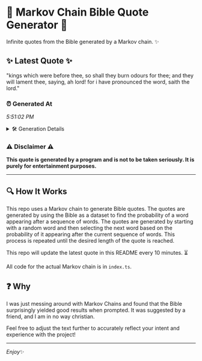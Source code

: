 # 📖 Markov Chain Bible Quote Generator 📖

Infinite quotes from the Bible generated by a Markov chain. ✨

## ✨ Latest Quote ✨
"kings which were before thee, so shall they burn odours for thee; and they will lament thee, saying, ah lord! for i have pronounced the word, saith the lord."

### ⏰ Generated At
*5:51:02 PM*

<details>
    <summary>🛠️ Generation Details</summary>
    <p>
        <strong>🌱 Seed:</strong> kings<br>
        <strong>🔄 Iterations:</strong> 28<br>
        <strong>📜 Context History:</strong><br>[ kings ]: which<br>[ kings, which ]: were<br>[ kings, which, were ]: before<br>[ kings, which, were, before ]: thee,<br>[ kings, which, were, before, thee, ]: so<br>[ kings, which, were, before, thee,, so ]: shall<br>[ which, were, before, thee,, so, shall ]: they<br>[ were, before, thee,, so, shall, they ]: burn<br>[ before, thee,, so, shall, they, burn ]: odours<br>[ thee,, so, shall, they, burn, odours ]: for<br>[ so, shall, they, burn, odours, for ]: thee;<br>[ shall, they, burn, odours, for, thee; ]: and<br>[ they, burn, odours, for, thee;, and ]: they<br>[ burn, odours, for, thee;, and, they ]: will<br>[ odours, for, thee;, and, they, will ]: lament<br>[ for, thee;, and, they, will, lament ]: thee,<br>[ thee;, and, they, will, lament, thee, ]: saying,<br>[ and, they, will, lament, thee,, saying, ]: ah<br>[ they, will, lament, thee,, saying,, ah ]: lord!<br>[ will, lament, thee,, saying,, ah, lord! ]: for<br>[ lament, thee,, saying,, ah, lord!, for ]: i<br>[ thee,, saying,, ah, lord!, for, i ]: have<br>[ saying,, ah, lord!, for, i, have ]: pronounced<br>[ ah, lord!, for, i, have, pronounced ]: the<br>[ lord!, for, i, have, pronounced, the ]: word,<br>[ for, i, have, pronounced, the, word, ]: saith<br>[ i, have, pronounced, the, word,, saith ]: the<br>[ have, pronounced, the, word,, saith, the ]: lord.<br>
    </p>
</details>

### ⚠️ Disclaimer ⚠️
**This quote is generated by a program and is not to be taken seriously. It is purely for entertainment purposes.**

---

## 🔍 How It Works

This repo uses a Markov chain to generate Bible quotes. The quotes are generated by using the Bible as a dataset to find the probability of a word appearing after a sequence of words. The quotes are generated by starting with a random word and then selecting the next word based on the probability of it appearing after the current sequence of words. This process is repeated until the desired length of the quote is reached.

This repo will update the latest quote in this README every 10 minutes. ⏳

All code for the actual Markov chain is in `index.ts`.

## ❓ Why

I was just messing around with Markov Chains and found that the Bible surprisingly yielded good results when prompted. 
It was suggested by a friend, and I am in no way christian.

Feel free to adjust the text further to accurately reflect your intent and experience with the project!

---

*Enjoy*✨
